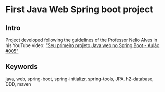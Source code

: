 # First Java Web Spring boot project


## Intro

Project developed following the guidelines of the Professor Nelio Alves in his YouTube video: ["Seu primeiro projeto Java web no Spring Boot - Aulão #005"](https://youtu.be/nQr_X62vq-k)


## Keywords

java, web, spring-boot, spring-initializr, spring-tools, JPA, h2-database, DDD, maven 